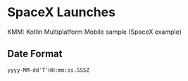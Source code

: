 # SpaceX Launches
 KMM: Kotlin Multiplatform Mobile sample (SpaceX example)

## Date Format
`yyyy-MM-dd'T'HH:mm:ss.SSSZ`
